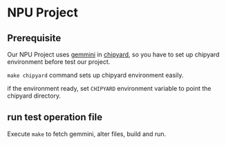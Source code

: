 # NPU Project

## Prerequisite

Our NPU Project uses [gemmini](https://github.com/ucb-bar/gemmini) in [chipyard](https://github.com/ucb-bar/chipyard), so you have to set up chipyard environment before test our project.

`make chipyard` command sets up chipyard environment easily.

if the environment ready, set `CHIPYARD` environment variable to point the chipyard directory.

## run test operation file

Execute `make` to fetch gemmini, alter files, build and run.